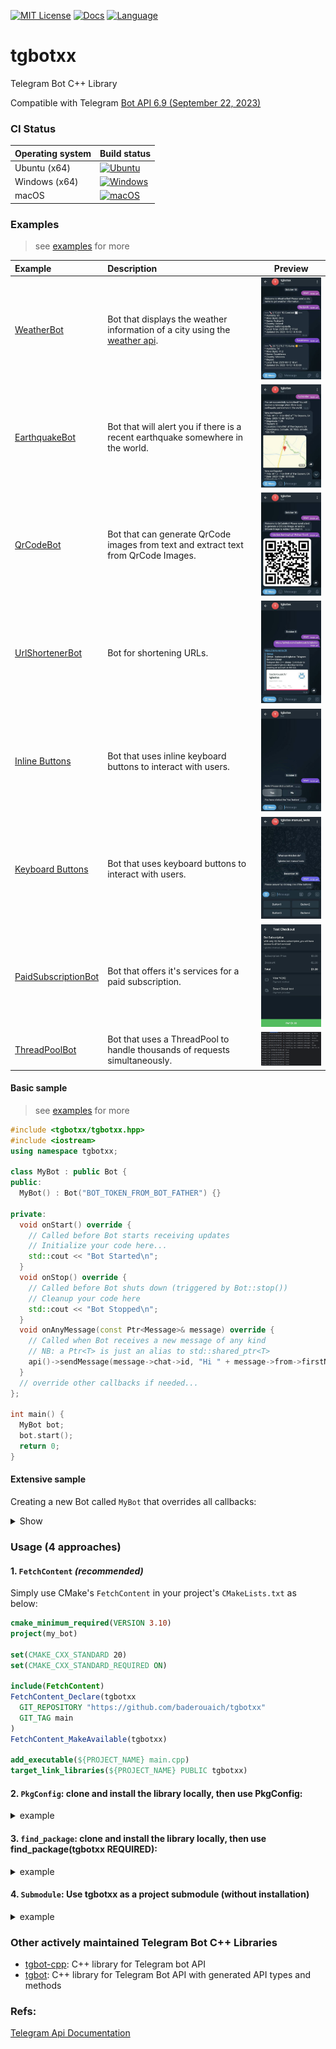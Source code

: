 <!--
> **Warning**
>
> this library is still under development.
>
 ![](https://geps.dev/progress/80) 
-->
[![MIT License](https://img.shields.io/badge/license-MIT-yellow)](https://github.com/baderouaich/tgbotxx/blob/main/LICENSE)
[![Docs](https://codedocs.xyz/doxygen/doxygen.svg)](https://baderouaich.github.io/tgbotxx)
[![Language](https://img.shields.io/badge/C++-20-blue.svg?style=flat&logo=c%2B%2B)](https://img.shields.io/badge/C++-20-blue.svg?style=flat&logo=c%2B%2B)

# tgbotxx

Telegram Bot C++ Library

Compatible with Telegram [Bot API 6.9 (September 22, 2023)](https://core.telegram.org/bots/api-changelog)

### CI Status

| Operating system | Build status                                                                                                                                                                                      |
|------------------|---------------------------------------------------------------------------------------------------------------------------------------------------------------------------------------------------|
| Ubuntu (x64)     | [![Ubuntu](https://img.shields.io/github/actions/workflow/status/baderouaich/tgbotxx/build-ubuntu.yml?branch=main)](https://github.com/baderouaich/tgbotxx/actions/workflows/build-ubuntu.yml)    |
| Windows (x64)    | [![Windows](https://img.shields.io/github/actions/workflow/status/baderouaich/tgbotxx/build-windows.yml?branch=main)](https://github.com/baderouaich/tgbotxx/actions/workflows/build-windows.yml) |
| macOS            | [![macOS](https://img.shields.io/github/actions/workflow/status/baderouaich/tgbotxx/build-macos.yml?branch=main)](https://github.com/baderouaich/tgbotxx/actions/workflows/build-macos.yml)       | 

### Examples

> see [examples](examples/) for more

| Example                                                  | Description                                                                                               |                                           Preview                                           |
|:---------------------------------------------------------|:----------------------------------------------------------------------------------------------------------|:-------------------------------------------------------------------------------------------:|
| [WeatherBot](examples/WeatherBot)                        | Bot that displays the weather information of a city using the [weather api](https://www.weatherapi.com/). |          <img src="examples/WeatherBot/img/preview.jpg" alt="preview" width="200">          |
| [EarthquakeBot](examples/EarthquakeBot)                  | Bot that will alert you if there is a recent earthquake somewhere in the world.                           |         <img src="examples/EarthquakeBot/img/alerts.jpg" alt="preview" width="200">         |
| [QrCodeBot](examples/QrCodeBot)                          | Bot that can generate QrCode images from text and extract text from QrCode Images.                        |           <img src="examples/QrCodeBot/img/encode.jpg" alt="preview" width="200">           |
| [UrlShortenerBot](examples/UrlShortenerBot)              | Bot for shortening URLs.                                                                                  |       <img src="examples/UrlShortenerBot/img/preview.jpg" alt="preview" width="200">        |
| [Inline Buttons](examples/Buttons/InlineKeyboardButton)  | Bot that uses inline keyboard buttons to interact with users.                                             | <img src="examples/Buttons/InlineKeyboardButton/img/preview.jpg" alt="preview" width="200"> |
| [Keyboard Buttons](examples/Buttons/ReplyKeyboardMarkup) | Bot that uses keyboard buttons to interact with users.                                                    | <img src="examples/Buttons/ReplyKeyboardMarkup/img/preview.jpg" alt="preview" width="200">  |
| [PaidSubscriptionBot](examples/PaidSubscriptionBot)      | Bot that offers it's services for a paid subscription.                                                    |   <img src="examples/PaidSubscriptionBot/photos/checkout2.jpg" alt="preview" width="200">   |
| [ThreadPoolBot](examples/ThreadPoolBot)                  | Bot that uses a ThreadPool to handle thousands of requests simultaneously.                                |        <img src="examples/ThreadPoolBot/img/preview2.png" alt="preview" width="200">        |

[//]: # (### Usage)

[//]: # ()

[//]: # (This library is using Inheritance-Based Extensibility technique providing a Bot class which you can inherit from)

[//]: # (and optionally override callback events depending on your Bot needs.)

[//]: # ()

[//]: # (This also allows you to instantiate multiple bots in the same program. Just make sure each Bot is running on a separate)

[//]: # (thread. )

#### Basic sample

> see [examples](examples/) for more

```cpp
#include <tgbotxx/tgbotxx.hpp>
#include <iostream>
using namespace tgbotxx;

class MyBot : public Bot {
public:
  MyBot() : Bot("BOT_TOKEN_FROM_BOT_FATHER") {}
    
private:
  void onStart() override {
    // Called before Bot starts receiving updates
    // Initialize your code here...
    std::cout << "Bot Started\n";
  }
  void onStop() override {
    // Called before Bot shuts down (triggered by Bot::stop())
    // Cleanup your code here
    std::cout << "Bot Stopped\n";
  }
  void onAnyMessage(const Ptr<Message>& message) override {
    // Called when Bot receives a new message of any kind
    // NB: a Ptr<T> is just an alias to std::shared_ptr<T>
    api()->sendMessage(message->chat->id, "Hi " + message->from->firstName + "!, got your message!");
  }
  // override other callbacks if needed... 
};

int main() {
  MyBot bot;
  bot.start();
  return 0;
}
```

#### Extensive sample

Creating a new Bot called `MyBot` that overrides all callbacks:
<details>
<summary>Show</summary>

```cpp
#include <tgbotxx/tgbotxx.hpp>
#include <iostream>
using namespace tgbotxx;

class MyBot : public Bot {
public:
    MyBot() : Bot("BOT_TOKEN_FROM_BOT_FATHER") {}

private:
    /// Called before Bot starts receiving updates (triggered by Bot::start())
    /// Use this callback to initialize your code, set commands..
    void onStart() override {
      // Drop awaiting updates (when Bot is not running, updates will remain 24 hours
      // in Telegram server before they get deleted or retrieved by BOT)
      api()->deleteWebhook(true);

      // Register bot commands ...
      Ptr<BotCommand> greet(new BotCommand());
      greet->command = "greet";
      greet->description = "This command will greet you";
      Ptr<BotCommand> stop(new BotCommand());
      stop->command = "stop";
      stop->description = "Stop the bot";
      api()->setMyCommands({greet, stop}); // The above commands will be shown in the bot chat menu (bottom left)
      
      std::cout << "Bot " << api()->getMe()->username << " Started\n";
    }
    
    /// Called when Bot is about to be stopped (triggered by Bot::stop())
    void onStop() override {
      /// Cleanup your code in this callback (close handles, backup data...)
      std::cout << "Bot " << api()->getMe()->username << " Stopped\n";
    }
    
    /// Called when a new message is received of any kind - text, photo, sticker, etc.
    void onAnyMessage(const Ptr<Message>& message) override {
        api()->sendMessage(message->chat->id, "Hi " + message->from->firstName + "!, got your message!");
    }
    
    /// Called when a new command is received (messages with leading '/' char).
    void onCommand(const Ptr<Message>& message) override {
      if(message->text == "/stop") {
        api()->sendMessage(message->chat->id, "Bot stopping...");
        Bot::stop();
        return;
      }
    }
    
    /// Called when long polling fails
    void onLongPollError(const std::string& errorMessage, ErrorCode errorCode) override {
      std::cerr <<  "Long polling error: " << errorMessage << ". Error code: " << errorCode << std::endl;
    }
    
    /// @brief Called when a non-command message is received of any kind - text, photo, sticker, etc.
    void onNonCommandMessage(const Ptr<Message>& message) override {}
    
    /// @brief Called when an unknown command is received (messages with leading '/' char).
    /// @note Known commands are set with Bot::setCommands()
    void onUnknownCommand(const Ptr<Message>& message) override {}

    /// @brief Called when a new version of a message that is known to the bot and was edited
    void onEditedMessage(const Ptr<Message>& editedMessage) override {}

    /// @brief Called when a reaction to a message was changed by a user.
    /// @note The bot must be an administrator in the chat and must explicitly specify "message_reaction" in the list of allowed_updates to receive these updates using Api::setAllowedUpdates().
    /// The update isn't received for reactions set by bots.
    void onMessageReactionUpdated(const Ptr<MessageReactionUpdated>& messageReaction) override {}

    /// @brief Called when reactions to a message with anonymous reactions were changed.
    /// @note The bot must be an administrator in the chat and must explicitly specify "message_reaction_count" in the list of allowed_updates to receive these updates using Api::setAllowedUpdates().
    /// The updates are grouped and can be sent with delay up to a few minutes.
    void onMessageReactionCountUpdated(const Ptr<MessageReactionCountUpdated>& messageReactionCount) override {}

    /// @brief Called when a new incoming inline query is received
    void onInlineQuery(const Ptr<InlineQuery>& inlineQuery) override {}

    /// @brief Called when the result of an inline query that was chosen by a user and sent to their chat partner.
    /// @note Please see our documentation on the feedback collecting for details on how to enable these updates for your bot. https://core.telegram.org/bots/inline#collecting-feedback
    void onChosenInlineResult(const Ptr<ChosenInlineResult>& chosenInlineResult) override {}

    /// @brief Called when a new incoming callback query is received
    void onCallbackQuery(const Ptr<CallbackQuery>& callbackQuery) override {}

    /// @brief Called when a new incoming shipping query is received.
    /// @note Only for invoices with flexible price
    void onShippingQuery(const Ptr<ShippingQuery>& shippingQuery) override {}

    /// @brief Called when a new incoming pre-checkout query is received. Contains full information about checkout
    void onPreCheckoutQuery(const Ptr<PreCheckoutQuery>& preCheckoutQuery) override {}

    /// @brief Called when a new poll state is received.
    /// @note Bots receive only updates about stopped polls and polls, which are sent by the bot
    void onPoll(const Ptr<Poll>& poll) override {}

    /// @brief Called when a user changed their answer in a non-anonymous poll.
    /// @note Bots receive new votes only in polls that were sent by the bot itself.
    void onPollAnswer(const Ptr<PollAnswer>& pollAnswer) override {}

    /// @brief Called when the bot's chat member status was updated in a chat.
    /// @note For private chats, this update is received only when the bot is blocked or unblocked by the user.
    void onMyChatMember(const Ptr<ChatMemberUpdated>& myChatMemberUpdated) override {}

    /// @brief Called when a chat member's status was updated in a chat.
    /// @note The bot must be an administrator in the chat and must explicitly specify “chat_member” in the list of allowed_updates to receive these updates.
    void onChatMember(const Ptr<ChatMemberUpdated>& chatMemberUpdated) override {}

    /// @brief Called when a request to join the chat has been sent.
    /// @note The bot must have the can_invite_users administrator right in the chat to receive these updates.
    void onChatJoinRequest(const Ptr<ChatJoinRequest>& chatJoinRequest) override {}

    /// @brief Called when a chat boost was added or changed.
    void onChatBoostUpdated(const Ptr<ChatBoostUpdated>& chatBoostUpdated) override {}

    /// @brief Called when a boost was removed from a chat.
    void onChatBoostRemoved(const Ptr<ChatBoostRemoved>& chatBoostRemoved) override {}

    /// @brief Called when the long polling getUpdates fails.
    void onLongPollError(const std::string& errorMessage, ErrorCode errorCode) override {}
};

int main() {
  MyBot bot;
  bot.start();
  return 0;
}
```

</details>

### Usage (4 approaches)

#### 1. `FetchContent` *(recommended)*

Simply use CMake's `FetchContent` in your project's `CMakeLists.txt` as below:

```cmake
cmake_minimum_required(VERSION 3.10)
project(my_bot)

set(CMAKE_CXX_STANDARD 20)
set(CMAKE_CXX_STANDARD_REQUIRED ON)

include(FetchContent)
FetchContent_Declare(tgbotxx
  GIT_REPOSITORY "https://github.com/baderouaich/tgbotxx"
  GIT_TAG main
)
FetchContent_MakeAvailable(tgbotxx)

add_executable(${PROJECT_NAME} main.cpp)
target_link_libraries(${PROJECT_NAME} PUBLIC tgbotxx)
```

#### 2. `PkgConfig`: clone and install the library locally, then use PkgConfig:

<details>
  <summary>example</summary>

```shell
git clone https://github.com/baderouaich/tgbotxx
cd tgbotxx
cmake .. -DCMAKE_BUILD_TYPE=Release
sudo make install 
# On Windows run `make install` as administrator 
```

```cmake
cmake_minimum_required(VERSION 3.10)
project(my_bot)

set(CMAKE_CXX_STANDARD 20)
set(CMAKE_CXX_STANDARD_REQUIRED ON)

find_package(PkgConfig REQUIRED)
pkg_check_modules(tgbotxx REQUIRED tgbotxx)

if (NOT tgbotxx_FOUND)
  message(FATAL_ERROR "Did you install tgbotxx locally?")
endif ()

add_executable(${PROJECT_NAME} main.cpp)
target_link_directories(${PROJECT_NAME} PUBLIC ${tgbotxx_LIBRARY_DIRS})
target_include_directories(${PROJECT_NAME} PUBLIC ${tgbotxx_INCLUDE_DIRS})
target_compile_options(${PROJECT_NAME} PUBLIC ${tgbotxx_CFLAGS_OTHER})
target_link_libraries(${PROJECT_NAME} PUBLIC ${tgbotxx_LIBRARIES})
```

</details>

#### 3. `find_package`: clone and install the library locally, then use find_package(tgbotxx REQUIRED):

<details>
  <summary>example</summary>

```cmake
cmake_minimum_required(VERSION 3.10)
project(my_bot)

set(CMAKE_CXX_STANDARD 20)
set(CMAKE_CXX_STANDARD_REQUIRED ON)

find_package(tgbotxx REQUIRED)

if (NOT tgbotxx_FOUND)
  message(FATAL_ERROR "Did you install tgbotxx locally?")
endif ()

add_executable(${PROJECT_NAME} main.cpp)
target_link_directories(${PROJECT_NAME} PUBLIC ${tgbotxx_LIBRARY_DIRS})
target_include_directories(${PROJECT_NAME} PUBLIC ${tgbotxx_INCLUDE_DIRS})
target_compile_options(${PROJECT_NAME} PUBLIC ${tgbotxx_CFLAGS_OTHER})
target_link_libraries(${PROJECT_NAME} PUBLIC ${tgbotxx_LIBRARIES})
```

</details>

#### 4. `Submodule`: Use tgbotxx as a project submodule (without installation)

<details>
  <summary>example</summary>

You can also use this library as a submodule in your bot project without the need of installing it in your system.
Use git clone or git submodule add the library:

```shell
git submodule add https://github.com/baderouaich/tgbotxx ./lib/tgbotxx
```

or

```shell
git clone https://github.com/baderouaich/tgbotxx ./lib/tgbotxx
```

Then add `add_subdirectory(lib/tgbotxx)` in your `CMakeLists.txt`.

```cmake
cmake_minimum_required(VERSION 3.10)
project(my_bot)

add_subdirectory(lib/tgbotxx) # <-- clone tgbotxx in your project's lib/ directory

add_executable(${PROJECT_NAME} main.cpp)
target_link_libraries(${PROJECT_NAME} PUBLIC tgbotxx) # <-- link with tgbotxx
```

</details>


### Other actively maintained Telegram Bot C++ Libraries
- [tgbot-cpp](https://github.com/reo7sp/tgbot-cpp): C++ library for Telegram bot API
- [tgbot](https://github.com/egorpugin/tgbot): C++ library for Telegram Bot API with generated API types and methods

### Refs:

[Telegram Api Documentation](https://core.telegram.org/bots/api)

